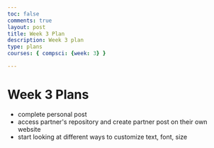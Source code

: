 ```yaml
---
toc: false
comments: true
layout: post
title: Week 3 Plan
description: Week 3 plan 
type: plans
courses: { compsci: {week: 3} }

---
```


# Week 3 Plans
- complete personal post
- access partner's repository and create partner post on their own website
- start looking at different ways to customize text, font, size